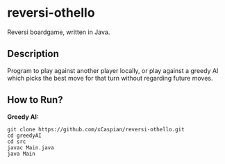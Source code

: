 # reversi-othello

Reversi boardgame, written in Java.

## Description

Program to play against another player locally, or play against a greedy AI which picks the best move for that turn without regarding future moves.

## How to Run?

**Greedy AI:**
```
git clone https://github.com/xCaspian/reversi-othello.git
cd greedyAI
cd src
javac Main.java
java Main
```
